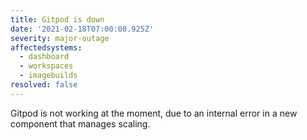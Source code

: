 ```yaml
---
title: Gitpod is down
date: '2021-02-18T07:00:00.925Z'
severity: major-outage
affectedsystems:
  - dashboard
  - workspaces
  - imagebuilds
resolved: false
---
```

Gitpod is not working at the moment, due to an internal error in a new component that manages scaling.

<!--- language code: en -->
